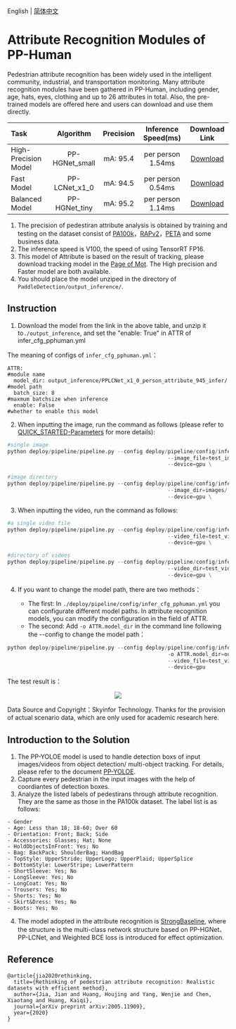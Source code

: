 English | [简体中文](pphuman_attribute.md)

# Attribute Recognition Modules of PP-Human

Pedestrian attribute recognition has been widely used in the intelligent community, industrial, and transportation monitoring. Many attribute recognition modules have been gathered in PP-Human, including gender, age, hats, eyes, clothing and up to 26 attributes in total. Also, the pre-trained models are offered here and users can download and use them directly.

| Task                 | Algorithm | Precision | Inference Speed(ms) | Download Link                                                                               |
|:---------------------|:---------:|:------:|:------:| :---------------------------------------------------------------------------------: |
| High-Precision Model    |  PP-HGNet_small  |  mA: 95.4  | per person 1.54ms | [Download](https://bj.bcebos.com/v1/paddledet/models/pipeline/PPHGNet_small_person_attribute_954_infer.tar) |
| Fast Model    |  PP-LCNet_x1_0  |  mA: 94.5  | per person 0.54ms | [Download](https://bj.bcebos.com/v1/paddledet/models/pipeline/PPLCNet_x1_0_person_attribute_945_infer.tar) |
| Balanced Model    |  PP-HGNet_tiny  |  mA: 95.2  | per person 1.14ms | [Download](https://bj.bcebos.com/v1/paddledet/models/pipeline/PPHGNet_tiny_person_attribute_952_infer.tar) |

1. The precision of pedestiran attribute analysis is obtained by training and testing on the dataset consist of [PA100k](https://github.com/xh-liu/HydraPlus-Net#pa-100k-dataset)，[RAPv2](http://www.rapdataset.com/rapv2.html)，[PETA](http://mmlab.ie.cuhk.edu.hk/projects/PETA.html) and some business data.
2. The inference speed is V100, the speed of using TensorRT FP16.
3. This model of Attribute is based on the result of tracking, please download tracking model in the [Page of Mot](./pphuman_mot_en.md). The High precision and Faster model are both available.
4. You should place the model unziped in the directory of `PaddleDetection/output_inference/`.

## Instruction

1. Download the model from the link in the above table, and unzip it to```./output_inference```, and set the "enable: True" in ATTR of infer_cfg_pphuman.yml

The meaning of configs of `infer_cfg_pphuman.yml`：
```
ATTR:                                                                     #module name
  model_dir: output_inference/PPLCNet_x1_0_person_attribute_945_infer/    #model path
  batch_size: 8                                                           #maxmum batchsize when inference
  enable: False                                                           #whether to enable this model
```

2. When inputting the image, run the command as follows (please refer to [QUICK_STARTED-Parameters](./PPHuman_QUICK_STARTED.md#41-参数说明) for more details):
```python
#single image
python deploy/pipeline/pipeline.py --config deploy/pipeline/config/infer_cfg_pphuman.yml \
                                                   --image_file=test_image.jpg \
                                                   --device=gpu \

#image directory
python deploy/pipeline/pipeline.py --config deploy/pipeline/config/infer_cfg_pphuman.yml \
                                                   --image_dir=images/ \
                                                   --device=gpu \

```
3. When inputting the video, run the command as follows:
```python
#a single video file
python deploy/pipeline/pipeline.py --config deploy/pipeline/config/infer_cfg_pphuman.yml \
                                                   --video_file=test_video.mp4 \
                                                   --device=gpu \

#directory of videos
python deploy/pipeline/pipeline.py --config deploy/pipeline/config/infer_cfg_pphuman.yml \
                                                   --video_dir=test_videos/ \
                                                   --device=gpu \
```
4. If you want to change the model path, there are two methods：

    - The first: In ```./deploy/pipeline/config/infer_cfg_pphuman.yml``` you can configurate different model paths. In attribute recognition models, you can modify the configuration in the field of ATTR.
    - The second: Add `-o ATTR.model_dir` in the command line following the --config to change the model path：
```python
python deploy/pipeline/pipeline.py --config deploy/pipeline/config/infer_cfg_pphuman.yml \
                                                   -o ATTR.model_dir=output_inference/PPLCNet_x1_0_person_attribute_945_infer/\
                                                   --video_file=test_video.mp4 \
                                                   --device=gpu
```

The test result is：

<div width="1000" align="center">
  <img src="https://user-images.githubusercontent.com/48054808/159898428-5bda0831-7249-4889-babd-9165f26f664d.gif"/>
</div>

Data Source and Copyright：Skyinfor Technology. Thanks for the provision of actual scenario data, which are only used for academic research here.

## Introduction to the Solution

1. The PP-YOLOE model is used to handle detection boxs of input images/videos from object detection/ multi-object tracking. For details, please refer to the document [PP-YOLOE](../../../configs/ppyoloe).
2. Capture every pedestrian in the input images with the help of coordiantes of detection boxes.
3. Analyze the listed labels of pedestirans through attribute recognition. They are the same as those in the PA100k dataset. The label list is as follows:
```
- Gender
- Age: Less than 18; 18-60; Over 60
- Orientation: Front; Back; Side
- Accessories: Glasses; Hat; None
- HoldObjectsInFront: Yes; No
- Bag: BackPack; ShoulderBag; HandBag
- TopStyle: UpperStride; UpperLogo; UpperPlaid; UpperSplice
- BottomStyle: LowerStripe; LowerPattern
- ShortSleeve: Yes; No
- LongSleeve: Yes; No
- LongCoat: Yes; No
- Trousers: Yes; No
- Shorts: Yes; No
- Skirt&Dress: Yes; No
- Boots: Yes; No
```

4. The model adopted in the attribute recognition is [StrongBaseline](https://arxiv.org/pdf/2107.03576.pdf), where the structure is the multi-class network structure based on PP-HGNet、PP-LCNet, and Weighted BCE loss is introduced for effect optimization.

## Reference
```
@article{jia2020rethinking,
  title={Rethinking of pedestrian attribute recognition: Realistic datasets with efficient method},
  author={Jia, Jian and Huang, Houjing and Yang, Wenjie and Chen, Xiaotang and Huang, Kaiqi},
  journal={arXiv preprint arXiv:2005.11909},
  year={2020}
}
```
